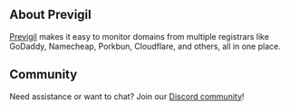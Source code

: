 ## About Previgil
[Previgil](https://previgil.com/) makes it easy to monitor domains from multiple registrars like GoDaddy, Namecheap, Porkbun, Cloudflare, and others, all in one place.

## Community
Need assistance or want to chat? Join our [Discord community](https://previgil.com/discord)!
